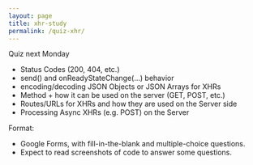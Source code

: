 ```yaml
---
layout: page
title: xhr-study
permalink: /quiz-xhr/
---
```


Quiz next Monday

- Status Codes (200, 404, etc.)
- send() and onReadyStateChange(…) behavior
- encoding/decoding JSON Objects or JSON Arrays for XHRs
- Method + how it can be used on the server (GET, POST, etc.)
- Routes/URLs for XHRs and how they are used on the Server side
- Processing Async XHRs (e.g. POST) on the Server

Format:
- Google Forms, with fill-in-the-blank and multiple-choice questions.
- Expect to read screenshots of code to answer some questions.
